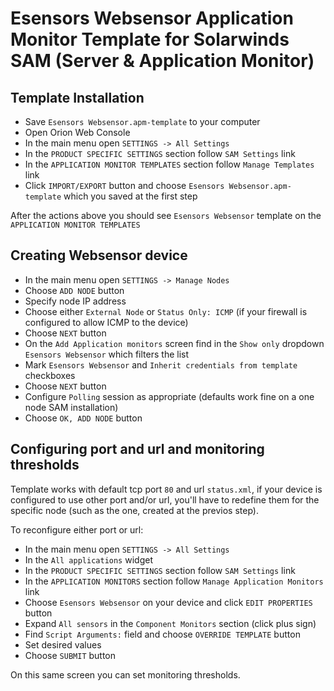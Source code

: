 # Esensors Websensor Application Monitor Template for Solarwinds SAM (Server & Application Monitor)

## Template Installation
* Save `Esensors Websensor.apm-template` to your computer
* Open Orion Web Console
* In the main menu open `SETTINGS -> All Settings`
* In the `PRODUCT SPECIFIC SETTINGS` section follow `SAM Settings` link
* In the `APPLICATION MONITOR TEMPLATES` section follow `Manage Templates` link
* Click `IMPORT/EXPORT` button and choose `Esensors Websensor.apm-template`
  which you saved at the first step

After the actions above you should see `Esensors Websensor` template
on the `APPLICATION MONITOR TEMPLATES`

## Creating Websensor device
* In the main menu open `SETTINGS -> Manage Nodes`
* Choose `ADD NODE` button
* Specify node IP address
* Choose either `External Node` or `Status Only: ICMP` (if your firewall
  is configured to allow ICMP to the device)
* Choose `NEXT` button
* On the `Add Application monitors` screen find in the `Show only` dropdown
  `Esensors Websensor` which filters the list
* Mark `Esensors Websensor` and `Inherit credentials from template` checkboxes
* Choose `NEXT` button
* Configure `Polling` session as appropriate (defaults work fine on a one node
  SAM installation)
* Choose `OK, ADD NODE` button

## Configuring port and url and monitoring thresholds
Template works with default tcp port `80` and url `status.xml`, if your device
is configured to use other port and/or url, you'll have to redefine them
for the specific node (such as the one, created at the previos step).

To reconfigure either port or url:
* In the main menu open `SETTINGS -> All Settings`
* In the `All applications` widget
* In the `PRODUCT SPECIFIC SETTINGS` section follow `SAM Settings` link
* In the `APPLICATION MONITORS` section follow `Manage Application Monitors` link
* Choose `Esensors Websensor` on your device and click `EDIT PROPERTIES` button
* Expand `All sensors` in the `Component Monitors` section (click plus sign)
* Find `Script Arguments:` field and choose `OVERRIDE TEMPLATE` button
* Set desired values
* Choose `SUBMIT` button

On this same screen you can set monitoring thresholds.
